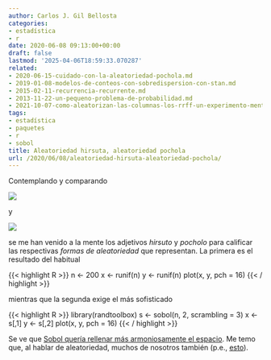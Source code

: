 ```yaml
---
author: Carlos J. Gil Bellosta
categories:
- estadística
- r
date: 2020-06-08 09:13:00+00:00
draft: false
lastmod: '2025-04-06T18:59:33.070287'
related:
- 2020-06-15-cuidado-con-la-aleatoriedad-pochola.md
- 2019-01-08-modelos-de-conteos-con-sobredispersion-con-stan.md
- 2015-02-11-recurrencia-recurrente.md
- 2013-11-22-un-pequeno-problema-de-probabilidad.md
- 2021-10-07-como-aleatorizan-las-columnas-los-rrff-un-experimento-mental-y-una-coda-historica.md
tags:
- estadística
- paquetes
- r
- sobol
title: Aleatoriedad hirsuta, aleatoriedad pochola
url: /2020/06/08/aleatoriedad-hirsuta-aleatoriedad-pochola/
---
```


Contemplando y comparando

![](/wp-uploads/2020/06/aleatoriedad_hirsuta.png#center)

y

![](/wp-uploads/2020/06/aleatoriedad_pochola.png#center)

se me han venido a la mente los adjetivos _hirsuto_ y _pocholo_ para calificar las respectivas _formas de aleatoriedad_ que representan. La primera es el resultado del habitual

{{< highlight R >}}
n <- 200
x <- runif(n)
y <- runif(n)
plot(x, y, pch = 16)
{{< / highlight >}}

mientras que la segunda exige el más sofisticado

{{< highlight R >}}
library(randtoolbox)
s <- sobol(n, 2, scrambling = 3)
x <- s[,1]
y <- s[,2]
plot(x, y, pch = 16)
{{< / highlight >}}

Se ve que [Sobol quería rellenar más armoniosamente el espacio](https://en.wikipedia.org/wiki/Sobol_sequence). Me temo que, al hablar de aleatoriedad, muchos de nosotros también (p.e., [esto](https://datanalytics.com/2018/09/11/la-falacia-del-fiscal-la-mi-mejor-explicacion-para-profanos-hasta-la-fecha/)).